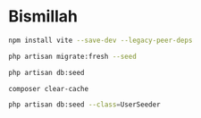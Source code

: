 # Bismillah

```bash
npm install vite --save-dev --legacy-peer-deps
```

```bash
php artisan migrate:fresh --seed
```

```bash
php artisan db:seed
```

```bash
composer clear-cache
```

```bash
php artisan db:seed --class=UserSeeder
```
